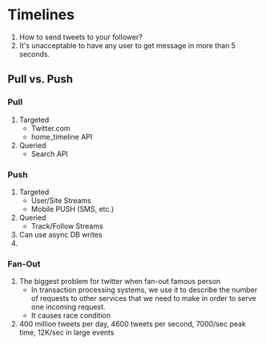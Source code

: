 
# Timelines
1. How to send tweets to your follower? 
2. It's unacceptable to have any user to get message in more than 5 seconds.


## Pull vs. Push
### Pull
1. Targeted
   * Twitter.com
   * home_timeline API
1. Queried
   * Search API

### Push
1. Targeted
   * User/Site Streams
   * Mobile PUSH (SMS, etc.)
1. Queried
   * Track/Follow Streams
1. Can use async DB writes
2. 
### Fan-Out
1. The biggest problem for twitter when fan-out famous person
   * In transaction processing systems, we use it to describe the number of requests to other services that we need to make in order to serve one incoming request.
   * It causes race condition
1. 400 million tweets per day, 4600 tweets per second, 7000/sec peak time, 12K/sec in large events
